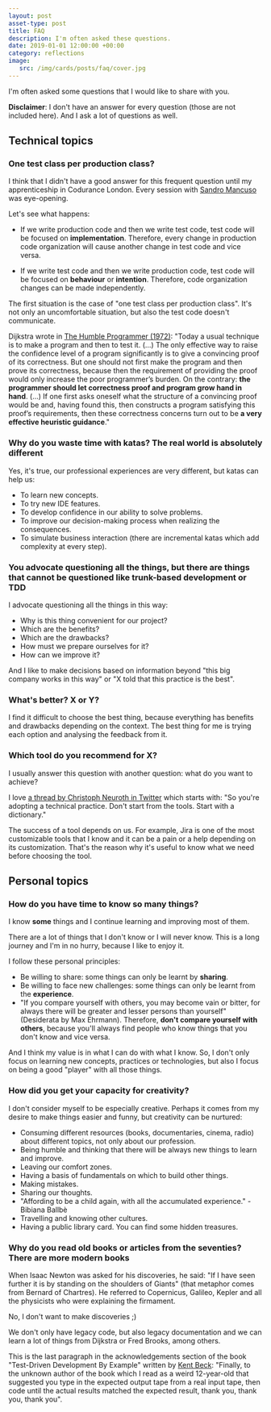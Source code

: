```yaml
---
layout: post
asset-type: post
title: FAQ
description: I'm often asked these questions.
date: 2019-01-01 12:00:00 +00:00
category: reflections
image:
   src: /img/cards/posts/faq/cover.jpg
---
```


I'm often asked some questions that I would like to share with you. 

**Disclaimer**: I don't have an answer for every question (those are not included here). And I ask a lot of questions as well.

## Technical topics

### One test class per production class?

I think that I didn't have a good answer for this frequent question until my apprenticeship in Codurance London. Every session with [Sandro Mancuso](https://twitter.com/sandromancuso) was eye-opening. 

Let's see what happens:

* If we write production code and then we write test code, test code will be focused on **implementation**. Therefore, every change in production code organization will cause another change in test code and vice versa.

* If we write test code and then we write production code, test code will be focused on **behaviour** or **intention**. Therefore, code organization changes can be made independently.

The first situation is the case of "one test class per production class". It's not only an uncomfortable situation, but also the test code doesn't communicate.

Dijkstra wrote in [The Humble Programmer (1972)](https://www.cs.utexas.edu/~EWD/transcriptions/EWD03xx/EWD340.html): "Today a usual technique is to make a program and then to test it. (...) The only effective way to raise the confidence level of a program significantly is to give a convincing proof of its correctness. But one should not first make the program and then prove its correctness, because then the requirement of providing the proof would only increase the poor programmer’s burden. On the contrary: **the programmer should let correctness proof and program grow hand in hand**. (...) If one first asks oneself what the structure of a convincing proof would be and, having found this, then constructs a program satisfying this proof’s requirements, then these correctness concerns turn out to be **a very effective heuristic guidance**."

### Why do you waste time with katas? The real world is absolutely different

Yes, it's true, our professional experiences are very different, but katas can help us:

* To learn new concepts.
* To try new IDE features.
* To develop confidence in our ability to solve problems.
* To improve our decision-making process when realizing the consequences.
* To simulate business interaction (there are incremental katas which add complexity at every step).

### You advocate questioning all the things, but there are things that cannot be questioned like trunk-based development or TDD 

I advocate questioning all the things in this way:

* Why is this thing convenient for our project?
* Which are the benefits? 
* Which are the drawbacks? 
* How must we prepare ourselves for it? 
* How can we improve it?

And I like to make decisions based on information beyond "this big company works in this way" or "X told that this practice is the best".

### What's better? X or Y?

I find it difficult to choose the best thing, because everything has benefits and drawbacks depending on the context. The best thing for me is trying each option and analysing the feedback from it.

### Which tool do you recommend for X?

I usually answer this question with another question: what do you want to achieve? 

I love [a thread by Christoph Neuroth in Twitter](https://twitter.com/c089/status/1067725600155189248) which starts with: "So you're adopting a technical practice. Don't start from the tools. Start with a dictionary."

The success of a tool depends on us. For example, Jira is one of the most customizable tools that I know and it can be a pain or a help depending on its customization. That's the reason why it's useful to know what we need before choosing the tool.

## Personal topics

### How do you have time to know so many things?

I know **some** things and I continue learning and improving most of them. 

There are a lot of things that I don't know or I will never know. This is a long journey and I'm in no hurry, because I like to enjoy it.

I follow these personal principles:
* Be willing to share: some things can only be learnt by **sharing**.
* Be willing to face new challenges: some things can only be learnt from the **experience**.
* "If you compare yourself with others, you may become vain or bitter, for always there will be greater and lesser persons than yourself" (Desiderata by Max Ehrmann). Therefore, **don't compare yourself with others**, because you'll always find people who know things that you don't know and vice versa.

And I think my value is in what I can do with what I know. So, I don't only focus on learning new concepts, practices or technologies, but also I focus on being a good "player" with all those things.

### How did you get your capacity for creativity?

I don't consider myself to be especially creative. Perhaps it comes from my desire to make things easier and funny, but creativity can be nurtured:

* Consuming different resources (books, documentaries, cinema, radio) about different topics, not only about our profession.
* Being humble and thinking that there will be always new things to learn and improve.
* Leaving our comfort zones.
* Having a basis of fundamentals on which to build other things.
* Making mistakes.
* Sharing our thoughts.
* "Affording to be a child again, with all the accumulated experience." - Bibiana Ballbè
* Travelling and knowing other cultures.
* Having a public library card. You can find some hidden treasures.

### Why do you read old books or articles from the seventies? There are more modern books

When Isaac Newton was asked for his discoveries, he said: "If I have seen further it is by standing on the shoulders of Giants" (that metaphor comes from Bernard of Chartres). He referred to Copernicus, Galileo, Kepler and all the physicists who were explaining the firmament.

No, I don't want to make discoveries ;)

We don't only have legacy code, but also legacy documentation and we can learn a lot of things from Dijkstra or Fred Brooks, among others.

This is the last paragraph in the acknowledgements section of the book "Test-Driven Development By Example" written by [Kent Beck](https://twitter.com/kentbeck): "Finally, to the unknown author of the book which I read as a weird 12-year-old that suggested you type in the expected output tape from a real input tape, then code until the actual results matched the expected result, thank you, thank you, thank you".

